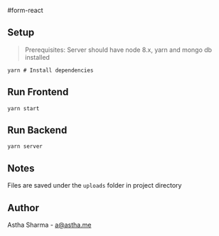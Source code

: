#form-react

## Setup

> Prerequisites: Server should have node 8.x, yarn and mongo db installed

```shell
yarn # Install dependencies
```

## Run Frontend

```shell
yarn start
```

## Run Backend

```shell
yarn server
```

## Notes

Files are saved under the `uploads` folder in project directory

## Author
Astha Sharma - a@astha.me
